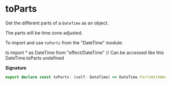 # toParts

Get the different parts of a `DateTime` as an object.

The parts will be time zone adjusted.

To import and use `toParts` from the "DateTime" module:

ts
import \* as DateTime from "effect/DateTime"
// Can be accessed like this
DateTime.toParts
undefined

**Signature**

```ts
export declare const toParts: (self: DateTime) => DateTime.PartsWithWeekday
```
